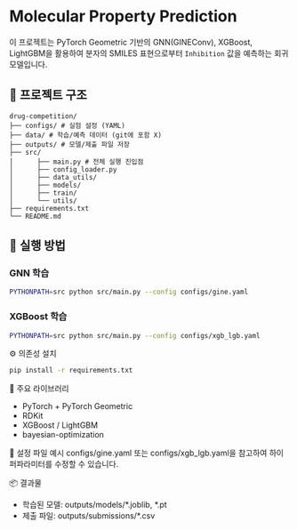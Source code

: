 # Molecular Property Prediction

이 프로젝트는 PyTorch Geometric 기반의 GNN(GINEConv), XGBoost, LightGBM을 활용하여 분자의 SMILES 표현으로부터 `Inhibition` 값을 예측하는 회귀 모델입니다.

## 📁 프로젝트 구조
```
drug-competition/
├── configs/ # 실험 설정 (YAML)
├── data/ # 학습/예측 데이터 (git에 포함 X)
├── outputs/ # 모델/제출 파일 저장
├── src/
│      ├── main.py # 전체 실행 진입점
│      ├── config_loader.py
│      ├── data_utils/
│      ├── models/
│      ├── train/
│      └── utils/
├── requirements.txt
└── README.md
```

## 🚀 실행 방법

### GNN 학습
```bash
PYTHONPATH=src python src/main.py --config configs/gine.yaml
```

### XGBoost 학습
```bash
PYTHONPATH=src python src/main.py --config configs/xgb_lgb.yaml
```

⚙️ 의존성 설치
```bash
pip install -r requirements.txt
```

🧠 주요 라이브러리
- PyTorch + PyTorch Geometric
- RDKit
- XGBoost / LightGBM
- bayesian-optimization

📄 설정 파일 예시
configs/gine.yaml 또는 configs/xgb_lgb.yaml을 참고하여 하이퍼파라미터를 수정할 수 있습니다.

📦 결과물
- 학습된 모델: outputs/models/*.joblib, *.pt
- 제출 파일: outputs/submissions/*.csv
